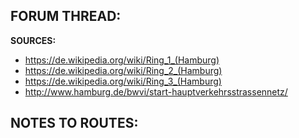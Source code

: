 ﻿**FORUM THREAD:**
- 


**SOURCES:**
- https://de.wikipedia.org/wiki/Ring_1_(Hamburg)
- https://de.wikipedia.org/wiki/Ring_2_(Hamburg)
- https://de.wikipedia.org/wiki/Ring_3_(Hamburg)
- http://www.hamburg.de/bwvi/start-hauptverkehrsstrassennetz/


**NOTES TO ROUTES:**
- 

